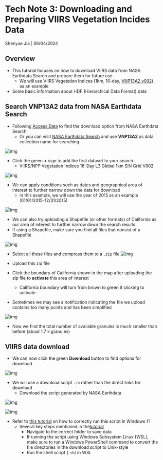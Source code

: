 # Tech Note 3: Downloading and Preparing VIIRS Vegetation Incides Data

Shenyue Jia \| 06/04/2024

## Overview

-   This tutorial focuses on how to download VIIRS data from NASA Earthdata Search and prepare them for future use
    -   We will use VIIRS Vegetation Indices (1km, 16-day, [VNP13A2 v002](https://lpdaac.usgs.gov/products/vnp13a2v002/)) as an example
-   Some basic information about HDF (Hierarchical Data Format) data

## Search VNP13A2 data from NASA Earthdata Search

- Following [Access Data](https://lpdaac.usgs.gov/products/vnp13a2v002/#tools) to find the download option from NASA Earthdata Search
  - Or you can visit [NASA Earthdata Search](https://search.earthdata.nasa.gov/search) and use **VNP13A2** as data collection name for searching

![img](https://github.com/jiashenyue/soil-moisture-analysis-tech-notes/blob/main/pics/021-tech-note.png)

- Click the green **+** sign to add the first dataset to your search
  - VIIRS/NPP Vegetation Indices 16-Day L3 Global 1km SIN Grid V002

![img](https://github.com/jiashenyue/soil-moisture-analysis-tech-notes/blob/main/pics/022-tech-note.png)

- We can apply conditions such as dates and geographical area of interest to further narrow down the data for download
  - In this example, we will use the year of 2015 as an example (01/01/2015-12/31/2015)

![img](https://github.com/jiashenyue/soil-moisture-analysis-tech-notes/blob/main/pics/024-tech-note.png)

- We can also try uploading a Shapefile (or other formats) of California as our area of interest to further narrow down the search results
- If using a Shapefile, make sure you find all files that consist of a Shapefile

![img](https://github.com/jiashenyue/soil-moisture-analysis-tech-notes/blob/main/pics/025-tech-note.png)

- Select all these files and compress them to a `.zip` file
![img](https://github.com/jiashenyue/soil-moisture-analysis-tech-notes/blob/main/pics/026-tech-note.png)

- Upload this zip file
- Click the boundary of California shown in the map after uploading the zip file to **activate** this area of interest
  - California boundary will turn from brown to green if clicking to activate
- Sometimes we may see a notification indicating the file we upload contains too many points and has been simplified

![img](https://github.com/jiashenyue/soil-moisture-analysis-tech-notes/blob/main/pics/027-tech-note.png)

- Now we find the total number of available granules is much smaller than before (about 1.7 k granules)

## VIIRS data download

- We can now click the green **Download** button to find options for download

![img](https://github.com/jiashenyue/soil-moisture-analysis-tech-notes/blob/main/pics/028-tech-note.png)

- We will use a download script `.sh` rather than the direct links for download
  - Download the script generated by NASA Earthdata
  
![img](https://github.com/jiashenyue/soil-moisture-analysis-tech-notes/blob/main/pics/030-tech-note.png)

![img](https://github.com/jiashenyue/soil-moisture-analysis-tech-notes/blob/main/pics/031-tech-note.png)
  
- Refer to [this tutorial](https://github.com/jiashenyue/soil-moisture-analysis-tech-notes/blob/main/01-run-shell-script-nasa-download.md) on how to correctly run this script in Windows 11
  - Several key steps mentioned in the[tutorial](https://github.com/jiashenyue/soil-moisture-analysis-tech-notes/blob/main/01-run-shell-script-nasa-download.md)
    - Navigate to the correct folder to save data
    - If running the script using Windows Subsystem Linux (WSL), make sure to run a Windows PowerShell command to convert the file directories in the download script to Unix-style
    - Run the shell script (`.sh`) in WSL


  
